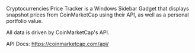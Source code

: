 
Cryptocurrencies Price Tracker is a Windows Sidebar Gadget that displays snapshot prices from CoinMarketCap using their API, as well as a personal portfolio value.

All data is driven by CoinMarketCap's API.

API Docs: https://coinmarketcap.com/api/
